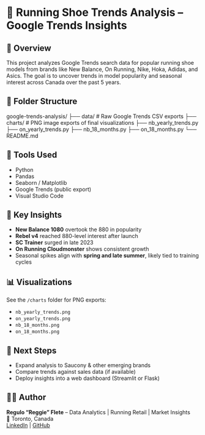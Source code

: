 # 🏃 Running Shoe Trends Analysis – Google Trends Insights

## 📘 Overview
This project analyzes Google Trends search data for popular running shoe models from brands like New Balance, On Running, Nike, Hoka, Adidas, and Asics. The goal is to uncover trends in model popularity and seasonal interest across Canada over the past 5 years.

## 📂 Folder Structure
google-trends-analysis/
├── data/ # Raw Google Trends CSV exports
├── charts/ # PNG image exports of final visualizations
├── nb_yearly_trends.py
├── on_yearly_trends.py
├── nb_18_months.py
├── on_18_months.py
└── README.md


## 🧰 Tools Used
- Python
- Pandas
- Seaborn / Matplotlib
- Google Trends (public export)
- Visual Studio Code

## 🔎 Key Insights
- **New Balance 1080** overtook the 880 in popularity
- **Rebel v4** reached 880-level interest after launch
- **SC Trainer** surged in late 2023
- **On Running Cloudmonster** shows consistent growth
- Seasonal spikes align with **spring and late summer**, likely tied to training cycles

## 📊 Visualizations
See the `/charts` folder for PNG exports:
- `nb_yearly_trends.png`
- `on_yearly_trends.png`
- `nb_18_months.png`
- `on_18_months.png`

## 🚀 Next Steps
- Expand analysis to Saucony & other emerging brands
- Compare trends against sales data (if available)
- Deploy insights into a web dashboard (Streamlit or Flask)

## 🙋‍♂️ Author
**Regulo “Reggie” Flete** – Data Analytics | Running Retail | Market Insights  
📍 Toronto, Canada  
[LinkedIn](https://linkedin.com/in/regulofleteiii) | [GitHub](https://github.com/reggieflete)

